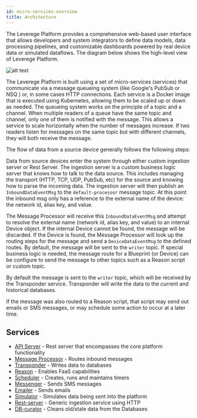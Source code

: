 ```yaml
---
id: micro-services-overview
title: Architecture
---
```


The Leverege Platform provides a comprehensive web-based user interface that allows developers and system integrators to define data models, data processing pipelines, and customizable dashboards powered by real device data or simulated dataflows. The diagram below shows the high-level view of Leverege Platform.  

![alt text](assets/lvgSystemDiagram.png)

The Leverege Platform is built using a set of micro-services (services) that communicate via a message queueing system (like Google's PubSub or NSQ ) or, in some cases HTTP connections. Each service is a Docker image that is executed using Kubernetes, allowing them to be scaled up or down as needed. The queueing system works on the principle of a topic and a channel. When multiple readers of a queue have the same topic and channel, only one of them is notified with the message. This allows a service to scale horizontally when the number of messages increase. If two readers listen for messages on the same topic but with different channels, they will both receive the message.

The flow of data from a source device generally follows the following steps:

Data from source devices enter the system through either custom ingestion server or Rest Server. The ingestion server is a custom business logic server that knows how to talk to the data source. This includes managing the transport (HTTP, TCP, UDP, PubSub, etc) for the source and knowing how to parse the incoming data. The ingestion server will then publish an `InboundDataEventMsg` to the `default-processor` message topic. At this point the inbound msg only has a reference to the external name of the device: the network id, alias key, and value.

The Message Processor will receive this `InboundDataEventMsg` and attempt to resolve the external name (network id, alias key, and value) to an internal Device object. If the internal Device cannot be found, the message will be discarded. If the Device is found, the Message Processor will look up the routing steps for the message and send a `DeviceDataEventMsg` to the defined routes. By default, the message will be sent to the `writer` topic. If special business logic is needed, the message route for a Blueprint (or Device) can be configure to send the message to other topics such as a Reason script or custom topic.

By default the message is sent to the `writer` topic, which will be received by the Transponder service. Transponder will write the data to the current and historical databases. 

If the message was also routed to a Reason script, that script may send out emails or SMS messages, or may schedule some action to occur at a later time.

## Services

* [API Server](http://docs.leverege.com/docs/api-server) - Rest server that encompasses the core platform functionality
* [Message Processor](http://docs.leverege.com/docs/message-processor) - Routes inbound messages
* [Transponder](http://docs.leverege.com/docs/transponder) - Writes data to databases
* [Reason](http://docs.leverege.com/docs/reason) - Enables FaaS capabilities
* [Scheduler](http://docs.leverege.com/docs/scheduler) - Creates, runs and maintains timers
* [Messenger](http://docs.leverege.com/docs/messenger) - Sends SMS messages
* [Emailer](http://docs.leverege.com/docs/emailer) - Sends emails
* [Simulator](http://docs.leverege.com/docs/simulator) - Simulates data being sent into the platform
* [Rest-server](http://docs.leverege.com/docs/rest-server) - Generic ingestion service using HTTP
* [DB-curator](http://docs.leverege.com/docs/db-curator) - Cleans old/stale data from the Databases
